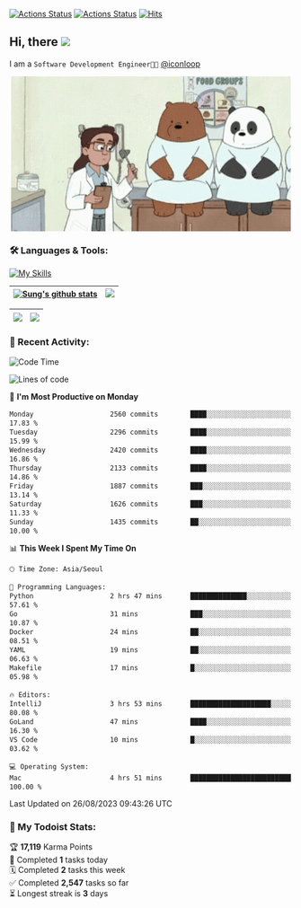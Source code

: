 
[![Actions Status](https://github.com/ddok2/ddok2/workflows/Todoist%20Readme/badge.svg)](https://github.com/ddok2/ddok2/actions)
[![Actions Status](https://github.com/ddok2/ddok2/workflows/wakatime-stats/badge.svg)](https://github.com/ddok2/ddok2/actions)
[![Hits](https://hits.seeyoufarm.com/api/count/incr/badge.svg?url=https%3A%2F%2Fgithub.com%2Fddok2&count_bg=%23FF9595&title_bg=%23555555&icon=github.svg&icon_color=%23FFFFFF&title=hits&edge_flat=false)](https://hits.seeyoufarm.com)

<!-- ![visitors](https://visitor-badge.laobi.icu/badge?page_id=ddok2.ddok2) -->
## Hi, there <img src="https://raw.githubusercontent.com/MartinHeinz/MartinHeinz/master/wave.gif" width="3%">

I am a `Software Development Engineer🧑‍💻` [@iconloop](https://github.com/iconloop)


<p align="center">
    <img align="center" alt="GIF" src="img/debugging.gif" />
</p>


### 🛠 Languages & Tools:

[![My Skills](https://skillicons.dev/icons?i=go,js,ts,py,express,react,svelte,jquery,pug,mongodb,mysql,redis,aws,docker,kubernetes)](https://skillicons.dev)


| <a href="https://github-readme-stats.vercel.app/api?username=ddok2&show_icons=true&include_all_commits=true&count_private=true&theme=buefy&hide_border=true"><img align="center" src="https://github-readme-stats.vercel.app/api?username=ddok2&show_icons=true&include_all_commits=true&count_private=true&theme=buefy&hide_border=true" alt="Sung's github stats" /></a> | <a href="https://github.com/ddok2"><img src="http://github-readme-streak-stats.herokuapp.com?user=ddok2&hide_border=true" /></a> |
| ------------- |------------- |


| <a href="https://github.com/ddok2"><img align="center" src="https://github-readme-stats.vercel.app/api/top-langs/?username=ddok2&theme=buefy&hide=html,css&hide_border=true" /></a> | <a href="https://github.com/ddok2"><img align="center" src="https://activity-graph.herokuapp.com/graph?username=ddok2&theme=github&hide_border=true" height="250" /></a> |
| ------------- |--------------------------------------------------------------------------------------------------------------------------------------------------------------------------|


<!-- <details open>
    <summary>📈 My GitHub Stats</summary>
    <p align="center">
        <a href="https://github.com/ddok2">
            <img align="center" src="https://github-readme-stats.vercel.app/api?username=ddok2&show_icons=true&include_all_commits=true&count_private=true&theme=buefy&hide_border=true" alt="Sung's github stats" />
        </a>
    </p>
</details>
<details>
    <summary>💬 Top Languages</summary>
    <p align="center"> 
        <a href="https://github.com/ddok2">
            <img align="center" src="https://github-readme-stats.vercel.app/api/top-langs/?username=ddok2&layout=compact&theme=buefy&hide=html,css&hide_border=true" />
        </a>
    </p>
</details> -->


### 🌈 Recent Activity:
<!--START_SECTION:waka-->
![Code Time](http://img.shields.io/badge/Code%20Time-2%2C264%20hrs%2038%20mins-blue)

![Lines of code](https://img.shields.io/badge/From%20Hello%20World%20I%27ve%20Written-11.5%20million%20lines%20of%20code-blue)

📅 **I'm Most Productive on Monday** 

```text
Monday                   2560 commits        ████░░░░░░░░░░░░░░░░░░░░░   17.83 % 
Tuesday                  2296 commits        ████░░░░░░░░░░░░░░░░░░░░░   15.99 % 
Wednesday                2420 commits        ████░░░░░░░░░░░░░░░░░░░░░   16.86 % 
Thursday                 2133 commits        ████░░░░░░░░░░░░░░░░░░░░░   14.86 % 
Friday                   1887 commits        ███░░░░░░░░░░░░░░░░░░░░░░   13.14 % 
Saturday                 1626 commits        ███░░░░░░░░░░░░░░░░░░░░░░   11.33 % 
Sunday                   1435 commits        ██░░░░░░░░░░░░░░░░░░░░░░░   10.00 % 
```


📊 **This Week I Spent My Time On** 

```text
🕑︎ Time Zone: Asia/Seoul

💬 Programming Languages: 
Python                   2 hrs 47 mins       ██████████████░░░░░░░░░░░   57.61 % 
Go                       31 mins             ███░░░░░░░░░░░░░░░░░░░░░░   10.87 % 
Docker                   24 mins             ██░░░░░░░░░░░░░░░░░░░░░░░   08.51 % 
YAML                     19 mins             ██░░░░░░░░░░░░░░░░░░░░░░░   06.63 % 
Makefile                 17 mins             █░░░░░░░░░░░░░░░░░░░░░░░░   05.98 % 

🔥 Editors: 
IntelliJ                 3 hrs 53 mins       ████████████████████░░░░░   80.08 % 
GoLand                   47 mins             ████░░░░░░░░░░░░░░░░░░░░░   16.30 % 
VS Code                  10 mins             █░░░░░░░░░░░░░░░░░░░░░░░░   03.62 % 

💻 Operating System: 
Mac                      4 hrs 51 mins       █████████████████████████   100.00 % 
```


 Last Updated on 26/08/2023 09:43:26 UTC
<!--END_SECTION:waka-->

### 🚧 My Todoist Stats:
<!-- TODO-IST:START -->
🏆  **17,119** Karma Points           
🌸  Completed **1** tasks today           
🗓  Completed **2** tasks this week           
✅  Completed **2,547** tasks so far           
⏳  Longest streak is **3** days
<!-- TODO-IST:END -->

